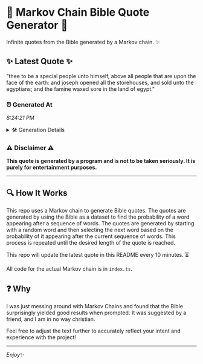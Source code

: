 # 📖 Markov Chain Bible Quote Generator 📖

Infinite quotes from the Bible generated by a Markov chain. ✨

## ✨ Latest Quote ✨
"thee to be a special people unto himself, above all people that are upon the face of the earth: and joseph opened all the storehouses, and sold unto the egyptians; and the famine waxed sore in the land of egypt."

### ⏰ Generated At
*8:24:21 PM*

<details>
    <summary>🛠️ Generation Details</summary>
    <p>
        <strong>🌱 Seed:</strong> thee<br>
        <strong>🔄 Iterations:</strong> 39<br>
        <strong>📜 Context History:</strong><br>[ thee ]: to<br>[ thee, to ]: be<br>[ thee, to, be ]: a<br>[ thee, to, be, a ]: special<br>[ thee, to, be, a, special ]: people<br>[ thee, to, be, a, special, people ]: unto<br>[ to, be, a, special, people, unto ]: himself,<br>[ be, a, special, people, unto, himself, ]: above<br>[ a, special, people, unto, himself,, above ]: all<br>[ special, people, unto, himself,, above, all ]: people<br>[ people, unto, himself,, above, all, people ]: that<br>[ unto, himself,, above, all, people, that ]: are<br>[ himself,, above, all, people, that, are ]: upon<br>[ above, all, people, that, are, upon ]: the<br>[ all, people, that, are, upon, the ]: face<br>[ people, that, are, upon, the, face ]: of<br>[ that, are, upon, the, face, of ]: the<br>[ are, upon, the, face, of, the ]: earth:<br>[ upon, the, face, of, the, earth: ]: and<br>[ the, face, of, the, earth:, and ]: joseph<br>[ face, of, the, earth:, and, joseph ]: opened<br>[ of, the, earth:, and, joseph, opened ]: all<br>[ the, earth:, and, joseph, opened, all ]: the<br>[ earth:, and, joseph, opened, all, the ]: storehouses,<br>[ and, joseph, opened, all, the, storehouses, ]: and<br>[ joseph, opened, all, the, storehouses,, and ]: sold<br>[ opened, all, the, storehouses,, and, sold ]: unto<br>[ all, the, storehouses,, and, sold, unto ]: the<br>[ the, storehouses,, and, sold, unto, the ]: egyptians;<br>[ storehouses,, and, sold, unto, the, egyptians; ]: and<br>[ and, sold, unto, the, egyptians;, and ]: the<br>[ sold, unto, the, egyptians;, and, the ]: famine<br>[ unto, the, egyptians;, and, the, famine ]: waxed<br>[ the, egyptians;, and, the, famine, waxed ]: sore<br>[ egyptians;, and, the, famine, waxed, sore ]: in<br>[ and, the, famine, waxed, sore, in ]: the<br>[ the, famine, waxed, sore, in, the ]: land<br>[ famine, waxed, sore, in, the, land ]: of<br>[ waxed, sore, in, the, land, of ]: egypt.<br>
    </p>
</details>

### ⚠️ Disclaimer ⚠️
**This quote is generated by a program and is not to be taken seriously. It is purely for entertainment purposes.**

---

## 🔍 How It Works

This repo uses a Markov chain to generate Bible quotes. The quotes are generated by using the Bible as a dataset to find the probability of a word appearing after a sequence of words. The quotes are generated by starting with a random word and then selecting the next word based on the probability of it appearing after the current sequence of words. This process is repeated until the desired length of the quote is reached.

This repo will update the latest quote in this README every 10 minutes. ⏳

All code for the actual Markov chain is in `index.ts`.

## ❓ Why

I was just messing around with Markov Chains and found that the Bible surprisingly yielded good results when prompted. 
It was suggested by a friend, and I am in no way christian.

Feel free to adjust the text further to accurately reflect your intent and experience with the project!

---

*Enjoy*✨
